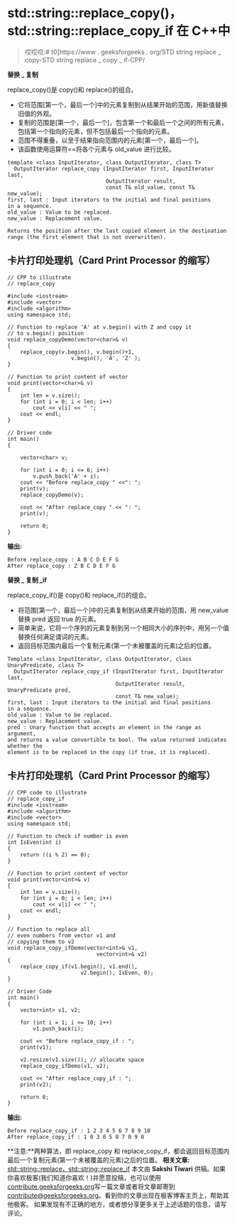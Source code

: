 # std::string::replace_copy()，std::string::replace_copy_if 在 C++中

> 哎哎哎:# t0]https://www . geeksforgeeks . org/STD string replace _ copy-STD string replace _ copy _ if-CPP/

**替换 _ 复制**

replace_copy()是 copy()和 replace()的组合。

*   它将范围[第一个，最后一个]中的元素复制到从结果开始的范围，用新值替换旧值的外观。
*   复制的范围是[第一个，最后一个]，包含第一个和最后一个之间的所有元素，包括第一个指向的元素，但不包括最后一个指向的元素。
*   范围不得重叠，以至于结果指向范围内的元素[第一个，最后一个]。
*   该函数使用运算符==将各个元素与 old_value 进行比较。

```
template <class InputIterator, class OutputIterator, class T>
  OutputIterator replace_copy (InputIterator first, InputIterator last,
                               OutputIterator result,
                               const T& old_value, const T& new_value); 
first, last : Input iterators to the initial and final positions 
in a sequence. 
old_value : Value to be replaced.
new_value : Replacement value.

Returns the position after the last copied element in the destination
range (the first element that is not overwritten). 
```

## 卡片打印处理机（Card Print Processor 的缩写）

```
// CPP to illustrate
// replace_copy

#include <iostream>
#include <vector>
#include <algorithm>
using namespace std;

// Function to replace 'A' at v.begin() with Z and copy it
// to v.begin() position
void replace_copyDemo(vector<char>& v)
{
    replace_copy(v.begin(), v.begin()+1,
                    v.begin(), 'A', 'Z' );
}

// Function to print content of vector
void print(vector<char>& v)
{
    int len = v.size();
    for (int i = 0; i < len; i++)
        cout << v[i] << " ";
    cout << endl;
}

// Driver code
int main()
{

    vector<char> v;

    for (int i = 0; i <= 6; i++)
        v.push_back('A' + i);
    cout << "Before replace_copy " <<": ";
    print(v);
    replace_copyDemo(v);

    cout << "After replace_copy " << ": ";
    print(v);

    return 0;
}
```

**输出:**

```
Before replace_copy : A B C D E F G 
After replace_copy : Z B C D E F G 

```

**替换 _ 复制 _if**

replace_copy_if()是 copy()和 replace_if()的组合。

*   将范围[第一个，最后一个]中的元素复制到从结果开始的范围，用 new_value 替换 pred 返回 true 的元素。
*   简单来说，它将一个序列的元素复制到另一个相同大小的序列中，用另一个值替换任何满足谓词的元素。
*   返回目标范围内最后一个复制元素(第一个未被覆盖的元素)之后的位置。

```
Template <class InputIterator, class OutputIterator, class UnaryPredicate, class T>
  OutputIterator replace_copy_if (InputIterator first, InputIterator last,
                                  OutputIterator result, UnaryPredicate pred,
                                  const T& new_value);
first, last : Input iterators to the initial and final positions 
in a sequence. 
old_value : Value to be replaced.
new_value : Replacement value.
pred : Unary function that accepts an element in the range as argument, 
and returns a value convertible to bool. The value returned indicates whether the 
element is to be replaced in the copy (if true, it is replaced).

```

## 卡片打印处理机（Card Print Processor 的缩写）

```
// CPP code to illustrate
// replace_copy_if
#include <iostream>
#include <algorithm>
#include <vector>
using namespace std;

// Function to check if number is even
int IsEven(int i)
{
    return ((i % 2) == 0);
}

// Function to print content of vector
void print(vector<int>& v)
{
    int len = v.size();
    for (int i = 0; i < len; i++)
        cout << v[i] << " ";
    cout << endl;
}

// Function to replace all
// even numbers from vector v1 and
// copying them to v2
void replace_copy_ifDemo(vector<int>& v1,
                            vector<int>& v2)
{
    replace_copy_if(v1.begin(), v1.end(),
                       v2.begin(), IsEven, 0);
}

// Driver Code
int main()
{
    vector<int> v1, v2;

    for (int i = 1; i <= 10; i++)
        v1.push_back(i);

    cout << "Before replace_copy_if : ";
    print(v1);

    v2.resize(v1.size()); // allocate space
    replace_copy_ifDemo(v1, v2);

    cout << "After replace_copy_if : ";
    print(v2);

    return 0;
}
```

**输出:**

```
Before replace_copy_if : 1 2 3 4 5 6 7 8 9 10 
After replace_copy_if : 1 0 3 0 5 0 7 0 9 0 

```

**注意:**两种算法，即 replace_copy 和 replace_copy_if，都会返回目标范围内最后一个复制元素(第一个未被覆盖的元素)之后的位置。
**相关文章:** [std::string::replace，std::string::replace_if](https://www.geeksforgeeks.org/stdstringreplace-stdstringreplace_if-c/)
本文由 **Sakshi Tiwari** 供稿。如果你喜欢极客(我们知道你喜欢！)并愿意投稿，也可以使用[contribute.geeksforgeeks.org](http://www.contribute.geeksforgeeks.org)写一篇文章或者将文章邮寄到 contribute@geeksforgeeks.org。看到你的文章出现在极客博客主页上，帮助其他极客。
如果发现有不正确的地方，或者想分享更多关于上述话题的信息，请写评论。